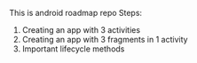 This is android roadmap repo
Steps:
1. Creating an app with 3 activities
2. Creating an app with 3 fragments in 1 activity
3. Important lifecycle methods
